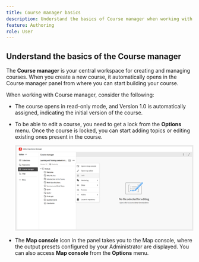 ```yaml
---
title: Course manager basics  
description: Understand the basics of Course manager when working with Learning and Training content in Adobe Experience Manager Guides.  
feature: Authoring 
role: User
---
```

## Understand the basics of the Course manager  

The **Course manager** is your central workspace for creating and managing courses. When you create a new course, it automatically opens in the Course manager panel from where you can start building your course.  

When working with Course manager, consider the following:  

- The course opens in read-only mode, and Version 1.0 is automatically assigned, indicating the initial version of the course. 
- To be able to edit a course, you need to get a lock from the **Options** menu. Once the course is locked, you can start adding topics or editing existing ones present in the course. 

    ![](assets/course-manager-lock-course.png)
- The **Map console** icon in the panel takes you to the Map console, where the output presets configured by your Administrator are displayed. You can also access **Map console** from the **Options** menu.  